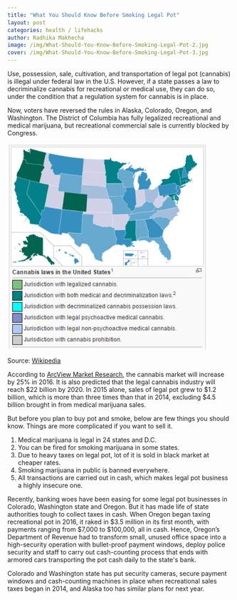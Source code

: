 ```yaml
---
title: "What You Should Know Before Smoking Legal Pot"
layout: post
categories: health / lifehacks
author: Radhika Makhecha
image: /img/What-Should-You-Know-Before-Smoking-Legal-Pot-2.jpg
cover: /img/What-Should-You-Know-Before-Smoking-Legal-Pot-3.jpg
---
```


Use, possession, sale, cultivation, and transportation of legal pot (cannabis) is illegal under federal law in the U.S. However, if a state passes a law to decriminalize cannabis for recreational or medical use, they can do so, under the condition that a regulation system for cannabis is in place.

Now, voters have reversed the rules in Alaska, Colorado, Oregon, and Washington. The District of Columbia has fully legalized recreational and medical marijuana, but recreational commercial sale is currently blocked by Congress.

![Existential - What You Should Know Before Smoking Legal Pot](/img/What-Should-You-Know-Before-Smoking-Legal-Pot.png)

Source: [Wikipedia](https://en.wikipedia.org/wiki/Legality_of_cannabis_by_U.S._jurisdiction)

According to [ArcView Market Research](http://www.arcviewmarketresearch.com/), the cannabis market will increase by 25% in 2016. It is also predicted that the legal cannabis industry will reach $22 billion by 2020. In 2015 alone, sales of legal pot grew to $1.2 billion, which is more than three times than that in 2014, excluding $4.5 billion brought in from medical marijuana sales.

But before you plan to buy pot and smoke, below are few things you should know. Things are more complicated if you want to sell it.

1. Medical marijuana is legal in 24 states and D.C.
2. You can be fired for smoking marijuana in some states.
3. Due to heavy taxes on legal pot, lot of it is sold in black market at cheaper rates.
4. Smoking marijuana in public is banned everywhere.
5. All transactions are carried out in cash, which makes legal pot business a highly insecure one.

Recently, banking woes have been easing for some legal pot businesses in Colorado, Washington state and Oregon. But it has made life of state authorities tough to collect taxes in cash. When Oregon began taxing recreational pot in 2016, it raked in $3.5 million in its first month, with payments ranging from $7,000 to $100,000, all in cash. Hence, Oregon’s Department of Revenue had to transform small, unused office space into a high-security operation with bullet-proof payment windows, deploy police security and staff to carry out cash-counting process that ends with armored cars transporting the pot cash daily to the state's bank.

Colorado and Washington state has put security cameras, secure payment windows and cash-counting machines in place when recreational sales taxes began in 2014, and Alaska too has similar plans for next year.
